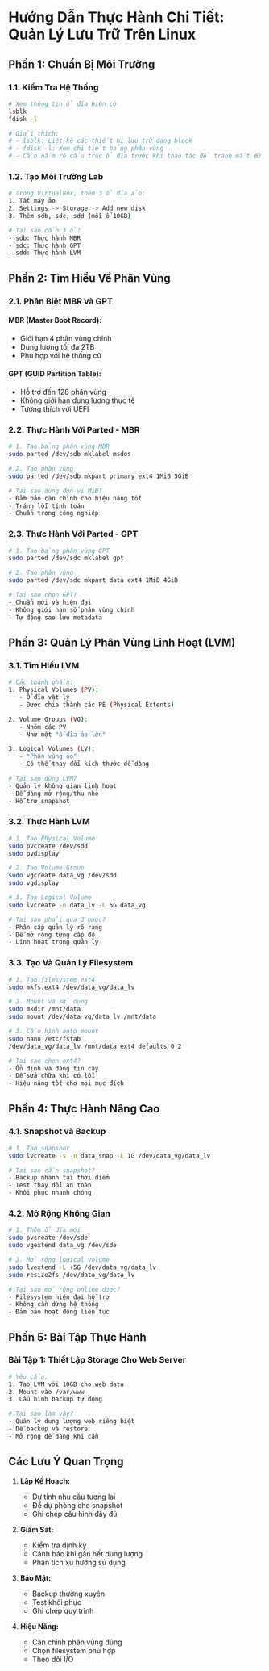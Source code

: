 # Hướng Dẫn Thực Hành Chi Tiết: Quản Lý Lưu Trữ Trên Linux

## Phần 1: Chuẩn Bị Môi Trường

### 1.1. Kiểm Tra Hệ Thống
```bash
# Xem thông tin ổ đĩa hiện có
lsblk
fdisk -l

# Giải thích:
# - lsblk: Liệt kê các thiết bị lưu trữ dạng block
# - fdisk -l: Xem chi tiết bảng phân vùng
# - Cần nắm rõ cấu trúc ổ đĩa trước khi thao tác để tránh mất dữ liệu
```

### 1.2. Tạo Môi Trường Lab
```bash
# Trong VirtualBox, thêm 3 ổ đĩa ảo:
1. Tắt máy ảo
2. Settings -> Storage -> Add new disk
3. Thêm sdb, sdc, sdd (mỗi ổ 10GB)

# Tại sao cần 3 ổ?
- sdb: Thực hành MBR
- sdc: Thực hành GPT
- sdd: Thực hành LVM
```

## Phần 2: Tìm Hiểu Về Phân Vùng

### 2.1. Phân Biệt MBR và GPT

#### MBR (Master Boot Record):
- Giới hạn 4 phân vùng chính
- Dung lượng tối đa 2TB
- Phù hợp với hệ thống cũ

#### GPT (GUID Partition Table):
- Hỗ trợ đến 128 phân vùng
- Không giới hạn dung lượng thực tế
- Tương thích với UEFI

### 2.2. Thực Hành Với Parted - MBR
```bash
# 1. Tạo bảng phân vùng MBR
sudo parted /dev/sdb mklabel msdos

# 2. Tạo phân vùng
sudo parted /dev/sdb mkpart primary ext4 1MiB 5GiB

# Tại sao dùng đơn vị MiB?
- Đảm bảo căn chỉnh cho hiệu năng tốt
- Tránh lỗi tính toán
- Chuẩn trong công nghiệp
```

### 2.3. Thực Hành Với Parted - GPT
```bash
# 1. Tạo bảng phân vùng GPT
sudo parted /dev/sdc mklabel gpt

# 2. Tạo phân vùng
sudo parted /dev/sdc mkpart data ext4 1MiB 4GiB

# Tại sao chọn GPT?
- Chuẩn mới và hiện đại
- Không giới hạn số phân vùng chính
- Tự động sao lưu metadata
```

## Phần 3: Quản Lý Phân Vùng Linh Hoạt (LVM)

### 3.1. Tìm Hiểu LVM
```bash
# Các thành phần:
1. Physical Volumes (PV): 
   - Ổ đĩa vật lý
   - Được chia thành các PE (Physical Extents)

2. Volume Groups (VG):
   - Nhóm các PV
   - Như một "ổ đĩa ảo lớn"

3. Logical Volumes (LV):
   - "Phân vùng ảo"
   - Có thể thay đổi kích thước dễ dàng

# Tại sao dùng LVM?
- Quản lý không gian linh hoạt
- Dễ dàng mở rộng/thu nhỏ
- Hỗ trợ snapshot
```

### 3.2. Thực Hành LVM
```bash
# 1. Tạo Physical Volume
sudo pvcreate /dev/sdd
sudo pvdisplay

# 2. Tạo Volume Group
sudo vgcreate data_vg /dev/sdd
sudo vgdisplay

# 3. Tạo Logical Volume
sudo lvcreate -n data_lv -L 5G data_vg

# Tại sao phải qua 3 bước?
- Phân cấp quản lý rõ ràng
- Dễ mở rộng từng cấp độ
- Linh hoạt trong quản lý
```

### 3.3. Tạo Và Quản Lý Filesystem
```bash
# 1. Tạo filesystem ext4
sudo mkfs.ext4 /dev/data_vg/data_lv

# 2. Mount và sử dụng
sudo mkdir /mnt/data
sudo mount /dev/data_vg/data_lv /mnt/data

# 3. Cấu hình auto mount
sudo nano /etc/fstab
/dev/data_vg/data_lv /mnt/data ext4 defaults 0 2

# Tại sao chọn ext4?
- Ổn định và đáng tin cậy
- Dễ sửa chữa khi có lỗi
- Hiệu năng tốt cho mọi mục đích
```

## Phần 4: Thực Hành Nâng Cao

### 4.1. Snapshot và Backup
```bash
# 1. Tạo snapshot
sudo lvcreate -s -n data_snap -L 1G /dev/data_vg/data_lv

# Tại sao cần snapshot?
- Backup nhanh tại thời điểm
- Test thay đổi an toàn
- Khôi phục nhanh chóng
```

### 4.2. Mở Rộng Không Gian
```bash
# 1. Thêm ổ đĩa mới
sudo pvcreate /dev/sde
sudo vgextend data_vg /dev/sde

# 2. Mở rộng logical volume
sudo lvextend -L +5G /dev/data_vg/data_lv
sudo resize2fs /dev/data_vg/data_lv

# Tại sao mở rộng online được?
- Filesystem hiện đại hỗ trợ
- Không cần dừng hệ thống
- Đảm bảo hoạt động liên tục
```

## Phần 5: Bài Tập Thực Hành

### Bài Tập 1: Thiết Lập Storage Cho Web Server
```bash
# Yêu cầu:
1. Tạo LVM với 10GB cho web data
2. Mount vào /var/www
3. Cấu hình backup tự động

# Tại sao làm vậy?
- Quản lý dung lượng web riêng biệt
- Dễ backup và restore
- Mở rộng dễ dàng khi cần
```

## Các Lưu Ý Quan Trọng

1. **Lập Kế Hoạch:**
   - Dự tính nhu cầu tương lai
   - Để dự phòng cho snapshot
   - Ghi chép cấu hình đầy đủ

2. **Giám Sát:**
   - Kiểm tra định kỳ
   - Cảnh báo khi gần hết dung lượng
   - Phân tích xu hướng sử dụng

3. **Bảo Mật:**
   - Backup thường xuyên
   - Test khôi phục
   - Ghi chép quy trình

4. **Hiệu Năng:**
   - Căn chỉnh phân vùng đúng
   - Chọn filesystem phù hợp
   - Theo dõi I/O

